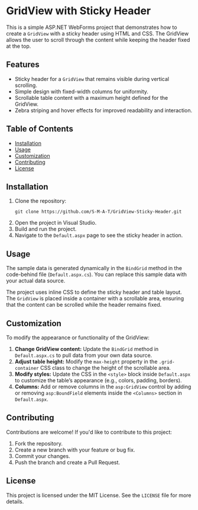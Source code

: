 <h1>GridView with Sticky Header</h1>

<p>This is a simple ASP.NET WebForms project that demonstrates how to create a <code>GridView</code> with a sticky header using HTML and CSS. The GridView allows the user to scroll through the content while keeping the header fixed at the top.</p>

<h2>Features</h2>
<ul>
    <li>Sticky header for a <code>GridView</code> that remains visible during vertical scrolling.</li>
    <li>Simple design with fixed-width columns for uniformity.</li>
    <li>Scrollable table content with a maximum height defined for the GridView.</li>
    <li>Zebra striping and hover effects for improved readability and interaction.</li>
</ul>

<h2>Table of Contents</h2>
<ul>
    <li><a href="#installation">Installation</a></li>
    <li><a href="#usage">Usage</a></li>
    <li><a href="#customization">Customization</a></li>
    <li><a href="#contributing">Contributing</a></li>
    <li><a href="#license">License</a></li>
</ul>

<h2 id="installation">Installation</h2>
<ol>
    <li>Clone the repository:
        <pre><code>git clone https://github.com/S-M-A-T/GridView-Sticky-Header.git</code></pre>
    </li>
    <li>Open the project in Visual Studio.</li>
    <li>Build and run the project.</li>
    <li>Navigate to the <code>Default.aspx</code> page to see the sticky header in action.</li>
</ol>

<h2 id="usage">Usage</h2>
<p>The sample data is generated dynamically in the <code>BindGrid</code> method in the code-behind file (<code>Default.aspx.cs</code>). You can replace this sample data with your actual data source.</p>
<p>The project uses inline CSS to define the sticky header and table layout. The <code>GridView</code> is placed inside a container with a scrollable area, ensuring that the content can be scrolled while the header remains fixed.</p>

<h2 id="customization">Customization</h2>
<p>To modify the appearance or functionality of the GridView:</p>
<ol>
    <li><strong>Change GridView content:</strong> Update the <code>BindGrid</code> method in <code>Default.aspx.cs</code> to pull data from your own data source.</li>
    <li><strong>Adjust table height:</strong> Modify the <code>max-height</code> property in the <code>.grid-container</code> CSS class to change the height of the scrollable area.</li>
    <li><strong>Modify styles:</strong> Update the CSS in the <code>&lt;style&gt;</code> block inside <code>Default.aspx</code> to customize the table’s appearance (e.g., colors, padding, borders).</li>
    <li><strong>Columns:</strong> Add or remove columns in the <code>asp:GridView</code> control by adding or removing <code>asp:BoundField</code> elements inside the <code>&lt;Columns&gt;</code> section in <code>Default.aspx</code>.</li>
</ol>

<h2 id="contributing">Contributing</h2>
<p>Contributions are welcome! If you'd like to contribute to this project:</p>
<ol>
    <li>Fork the repository.</li>
    <li>Create a new branch with your feature or bug fix.</li>
    <li>Commit your changes.</li>
    <li>Push the branch and create a Pull Request.</li>
</ol>

<h2 id="license">License</h2>
<p>This project is licensed under the MIT License. See the <code>LICENSE</code> file for more details.</p>
